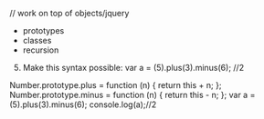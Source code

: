 // work on top of objects/jquery

- prototypes
- classes
- recursion 

5. Make this syntax possible: var a = (5).plus(3).minus(6); //2

Number.prototype.plus = function (n) {
    return this + n;
};
Number.prototype.minus = function (n) {
    return this - n;
};
var a = (5).plus(3).minus(6);
console.log(a);//2
